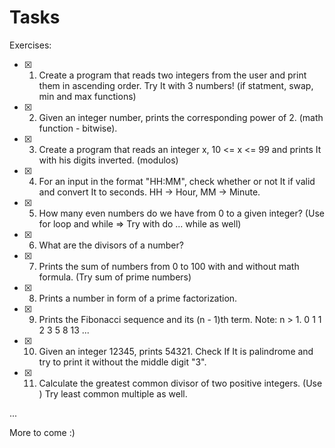 # Tasks

Exercises:
- [x] 1. Create a program that reads two integers from the user and print them in ascending order. Try It with 3 numbers! (if statment, swap, min and max functions)
- [x] 2. Given an integer number, prints the corresponding power of 2. (math function - bitwise).
- [x] 3. Create a program that reads an integer x, 10 <= x <= 99 and prints It with his digits inverted. (modulos)
- [x] 4. For an input in the format "HH:MM", check whether or not It if valid and convert It to seconds. HH -> Hour, MM -> Minute.
- [x] 5. How many even numbers do we have from 0 to a given integer? (Use for loop and while => Try with do ... while as well)
- [x] 6. What are the divisors of a number?
- [x] 7. Prints the sum of numbers from 0 to 100 with and without math formula. (Try sum of prime numbers)
- [x] 8. Prints a number in form of a prime factorization.
- [x] 9. Prints the Fibonacci sequence and its (n - 1)th term. Note: n > 1.
0 1 1 2 3 5 8 13 ...
- [x] 10.  Given an integer 12345, prints 54321. Check If It is palindrome and try to print it without the middle digit "3".
- [x] 11.  Calculate the greatest common divisor of two positive integers. (Use )
Try least common multiple as well.

...

More to come :)